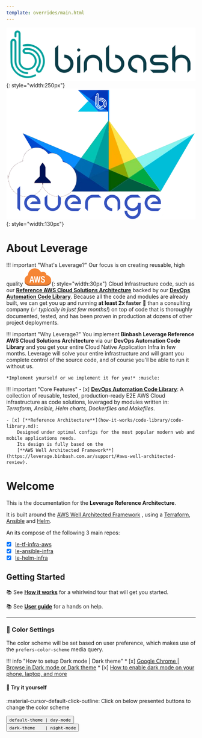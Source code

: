 ```yaml
---
template: overrides/main.html
---
```


![binbash-logo](./assets/images/logos/binbash.png "Binbash"){: style="width:250px"}
![binbash-leverage-tf](./assets/images/logos/binbash-leverage.png#right "Leverage"){: style="width:130px"}

# About Leverage

!!! important "What's Leverage?"
    Our focus is on creating reusable, high quality 
    ![leverage-aws](./assets/images/icons/aws-emojipack/General_AWScloud.png "AWS"){: style="width:30px"} 
    Cloud Infrastructure code, such as our
    [**Reference AWS Cloud Solutions Architecture**](how-it-works/index.md) backed by our 
    [**DevOps Automation Code Library**](how-it-works/code-library/code-library.md). Because all the code and modules 
    are already built, we can get you up and running **at least 2x faster** :rocket: than a consulting company 
    (:white_check_mark: *typically in just few months!*) on top of code that is thoroughly documented, tested, and has been proven in 
    production at dozens of other project deployments.

!!! important "Why Leverage?"
    You implement **Binbash Leverage Reference AWS Cloud Solutions Architecture** via our **DevOps Automation Code 
    Library** and you get your entire Cloud Native Application Infra in few months. Leverage will solve your
    entire infrastructure and will grant you complete control of the source code, and of course you'll be able to
    run it without us.
     
    *Implement yourself or we implement it for you!* :muscle:
     
!!! important "Core Features"
    - [x] [**DevOps Automation Code Library**](how-it-works/index.md):
        A collection of reusable, tested, production-ready E2E AWS Cloud infrastructure as code solutions, leveraged by
        modules written in: *Terraform, Ansible, Helm charts, Dockerfiles and Makefiles*.

    - [x] [**Reference Architecture**](how-it-works/code-library/code-library.md):
        Designed under optimal configs for the most popular modern web and mobile applications needs.
        Its design is fully based on the 
        [**AWS Well Architected Framework**](https://leverage.binbash.com.ar/support/#aws-well-architected-review).

# Welcome
This is the documentation for the **Leverage Reference Architecture**.

It is built around the [AWS Well Architected Framework](https://aws.amazon.com/architecture/well-architected/)
, using a [Terraform](https://www.terraform.io/), [Ansible](https://www.ansible.com/) and [Helm](https://helm.sh/).

An its compose of the following 3 main repos:

- [x] [le-tf-infra-aws](https://github.com/binbashar/le-tf-infra-aws)
- [x] [le-ansible-infra](https://github.com/binbashar/le-ansible-infra)
- [x] [le-helm-infra](https://github.com/binbashar/le-helm-infra)

## Getting Started
:books: See [**How it works**](./how-it-works/index.md) for a whirlwind tour that will get you started.

:books: See [**User guide**](./user-guide/index.md) for a hands on help.


---
### :art: Color Settings

The color scheme will be set based on user preference, which makes use of the `prefers-color-scheme` media query. 

!!! info "How to setup Dark mode | Dark theme"
    * [x] [Google Chrome | Browse in Dark mode or Dark theme](https://support.google.com/chrome/answer/9275525)
    * [x] [How to enable dark mode on your phone, laptop, and more](https://www.theverge.com/2019/3/22/18270975/how-to-dark-mode-iphone-android-mac-windows-xbox-ps4-nintendo-switch)

#### :art: Try it yourself
:material-cursor-default-click-outline: Click on below presented buttons to change the color
scheme

<div class="tx-switch">
  <button data-md-color-scheme="default"><code>default-theme | day-mode</code></button>
  <br>
  <button data-md-color-scheme="slate"><code>dark-theme &nbsp&nbsp | night-mode</code></button>
</div>

<script>
  var buttons = document.querySelectorAll("button[data-md-color-scheme]")
  buttons.forEach(function(button) {
    button.addEventListener("click", function() {
      var attr = this.getAttribute("data-md-color-scheme")
      document.body.setAttribute("data-md-color-scheme", attr)
      var name = document.querySelector("#__code_0 code span:nth-child(7)")
      name.textContent = attr
    })
  })
</script>
